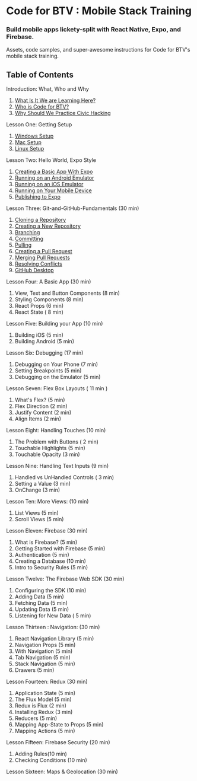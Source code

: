 # Code for BTV : Mobile Stack Training
### Build mobile apps lickety-split with React Native, Expo, and Firebase.

Assets, code samples, and super-awesome instructions for Code for BTV's mobile stack training.

## Table of Contents
Introduction: What, Who and Why
   1. [What Is It We are Learning Here?](lesson-00_What-Who-And-Why/01-Exactly-What-Is-It-We-Are-Learning-Here.md)
   2. [Who is Code for BTV?](lesson-00_What-Who-And-Why/02-Who-Is-Code-For-BTV.md)
   3. [Why Should We Practice Civic Hacking](lesson-00_What-Who-And-Why/3-Why-Should-We-Practice-Civic-Hacking.md)

Lesson One: Getting Setup
   1. [Windows Setup](lesson-01_Getting-Setup/01-Getting-Setup-On-Windows.md)
   2. [Mac Setup](lesson-01_Getting-Setup/02-Getting-Setup-On-Mac.md)
   3. [Linux Setup](lesson-01_Getting-Setup/03-Getting-Setup-On-Linux.md)

Lesson Two: Hello World, Expo Style
   1. [Creating a Basic App With Expo](lesson-02_Hello_World-Expo-Style/01-Creating-A-Basic-App-With-Expo.md)
   2. [Running on an Android Emulator](lesson-02_Hello_World-Expo-Style/02-Running-on-an-Android-Emulator.md) 
   3. [Running on an iOS Emulator](lesson-02_Hello_World-Expo-Style/03-Runnin-on-an-iOS-Emulator.md)
   4. [Running on Your Mobile Device](lesson-02_Hello_World-Expo-Style/04-Running-on-Your-Mobile-Device.md)
   5. [Publishing to Expo](lesson-02_Hello_World-Expo-Style/05-Publishing-To-Expo.md)

Lesson Three: Git-and-GitHub-Fundamentals (30 min)
   1. [Cloning a Repository](lesson-03_Git-and-GitHub-Fundamentals/01-Clone-a-Repository.md)
   2. [Creating a New Repository](lesson-03_Git-and-GitHub-Fundamentals/02-Creating-a-New-Repositoryy.md)
   3. [Branching](lesson-03_Git-and-GitHub-Fundamentals/03-Branching.md)
   4. [Committing](lesson-03_Git-and-GitHub-Fundamentals/04-Committing.md)
   5. [Pulling](lesson-03_Git-and-GitHub-Fundamentals/05-Pulling.md)
   6. [Creating a Pull Request](lesson-03_Git-and-GitHub-Fundamentals/06-Creating-a-Pull-Request.md)
   7. [Merging Pull Requests](lesson-03_Git-and-GitHub-Fundamentals/07-Merging-Pull-Requests.md)
   8. [Resolving Conflicts](lesson-03_Git-and-GitHub-Fundamentals/08-Resolving-Conflicts.md)
   9. [GitHub Desktop](lesson-03_Git-and-GitHub-Fundamentals/09-GitHub-Desktop.md)

Lesson Four: A Basic App (30 min)
   1. View, Text and Button Components (8 min)
   2. Styling Components (8 min)
   3. React Props (6 min)
   4. React State ( 8 min)

Lesson Five: Building your App (10 min)
   1. Building iOS (5 min)
   2. Building Android (5 min)

Lesson Six: Debugging (17 min)
   1. Debugging on Your Phone (7 min)
   2. Setting Breakpoints (5 min)
   3. Debugging on the Emulator (5 min)

Lesson Seven: Flex Box Layouts ( 11 min )
   1. What's Flex? (5 min)
   2. Flex Direction (2 min)
   3. Justify Content (2 min)
   4. Align Items (2 min)

Lesson Eight: Handling Touches (10 min)
   1. The Problem with Buttons ( 2  min)
   2. Touchable Highlights (5 min)
   3. Touchable Opacity (3 min)

Lesson Nine: Handling Text Inputs (9  min)
   1. Handled vs UnHandled Controls ( 3 min)
   2. Setting a Value (3 min)
   3. OnChange (3 min)

Lesson Ten: More Views: (10 min)
   1.  List Views (5 min)
   2. Scroll Views (5 min)

Lesson Eleven: Firebase (30 min)
   1. What is Firebase? (5 min)
   2. Getting Started with Firebase (5 min)
   3. Authentication (5 min)
   4. Creating a Database (10 min)
   5. Intro to Security Rules (5 min)

Lesson Twelve: The Firebase Web SDK (30 min)
   1. Configuring the SDK (10 min)
   2. Adding Data (5 min)
   3. Fetching Data (5 min)
   4. Updating Data (5 min)
   5. Listening for New Data ( 5 min)

Lesson Thirteen : Navigation: (30 min)
   1. React Navigation Library (5 min)
   2. Navigation Props (5 min)
   3. With Navigation (5 min)
   4. Tab Navigation (5 min)
   5. Stack Navigation (5 min)
   6. Drawers (5 min)

Lesson Fourteen: Redux (30 min)
   1. Application State (5 min)
   2. The Flux Model  (5 min)
   3. Redux is Flux  (2 min)
   4. Installing Redux  (3 min)
   5. Reducers  (5 min)
   6. Mapping App-State to Props  (5 min)
   7. Mapping Actions  (5 min)

Lesson Fifteen: Firebase Security (20 min)
   1. Adding Rules(10 min)
   2. Checking Conditions (10 min)

Lesson Sixteen: Maps & Geolocation (30 min)
